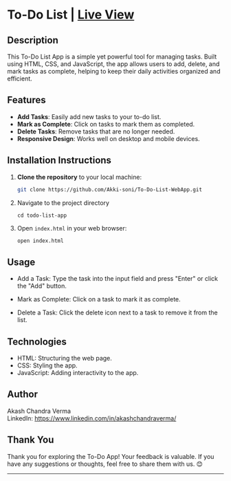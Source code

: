 # To-Do List | [Live View](https://to-do-list-web-app-beryl.vercel.app/)

## Description

This To-Do List App is a simple yet powerful tool for managing tasks. Built using HTML, CSS, and JavaScript, the app allows users to add, delete, and mark tasks as complete, helping to keep their daily activities organized and efficient.

## Features

- **Add Tasks**: Easily add new tasks to your to-do list.
- **Mark as Complete**: Click on tasks to mark them as completed.
- **Delete Tasks**: Remove tasks that are no longer needed.
- **Responsive Design**: Works well on desktop and mobile devices.

## Installation Instructions

1. **Clone the repository** to your local machine:

   ```bash
   git clone https://github.com/Akki-soni/To-Do-List-WebApp.git


   ```

2. Navigate to the project directory
   ```
   cd todo-list-app
   ```
3. Open `index.html` in your web browser:
   ```bash
   open index.html
   ```

## Usage

- Add a Task: Type the task into the input field and press "Enter" or click the "Add" button.

- Mark as Complete: Click on a task to mark it as complete.
- Delete a Task: Click the delete icon next to a task to remove it from the list.

## Technologies

- HTML: Structuring the web page.
- CSS: Styling the app.
- JavaScript: Adding interactivity to the app.

## Author

Akash Chandra Verma \
LinkedIn: https://www.linkedin.com/in/akashchandraverma/

## Thank You

Thank you for exploring the To-Do App! Your feedback is valuable. If you have any suggestions or thoughts, feel free to share them with us. 😊

---

